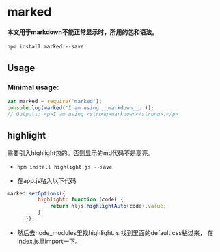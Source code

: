 # marked

#### 本文用于markdown不能正常显示时，所用的包和语法。

`npm install marked --save`

## Usage

### Minimal usage:

```js
var marked = require('marked');
console.log(marked('I am using __markdown__.'));
// Outputs: <p>I am using <strong>markdown</strong>.</p>
 ```


## highlight

需要引入highlight包的。否则显示的md代码不是高亮。

-   `npm install highlight.js --save`

- 在app.js粘入以下代码

```js
marked.setOptions({
          highlight: function (code) {
              return hljs.highlightAuto(code).value;
          }
      });
```

- 然后去node_modules里找highlight.js   找到里面的default.css粘过来， 在index.js里import一下。
